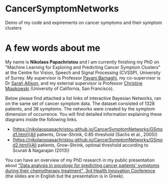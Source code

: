 # CancerSymptomNetworks
Demo of my code and expirements on cancer symptoms and their symptom clusters

# A few words about me

My name is **Nikolaos Papachristou** and I am currently finishing my PhD on "Machine Learning for Exploring and Predicting Cancer Symptom Clusters" at the Centre for Vision, Speech and Signal Processing (CVSSP), University of Surrey. My supervisor is Professor [Payam Barnaghi](http://personal.ee.surrey.ac.uk/Personal/P.Barnaghi/), my co-supervisor is Dr [Sarah Allison](https://www.surrey.ac.uk/nutrition/People/154416/), and my external supervisor is Professor [Christine Miaskowski](https://profiles.ucsf.edu/christine.miaskowski) (University of California, San Francisco). 

Below please find attached a list links of interactive Bayesian Networks, ran on the same set of cancer symptom data. The dataset consisted of 1328 patients, and 38 symptoms. The networks were created by the symptom dimension of occurrence. You will find detailed  information explaining these diagrams inside the following links. 
* [https://nikolaospapachristou.github.io/CancerSymptomNetworks/GSmod1.html](All patients, Grow-Shrink, 0.85 threshold (Sachs et al., 2005))
* [https://nikolaospapachristou.github.io/CancerSymptomNetworks/GSmod2.html](All patients, Grow-Shrink, optimal threshold according to Scurati & Nagarajan (2013))

You can have an overview of my PhD research in my public presentation about ["Data analysis in oncology for predicting cancer patients' symptoms during their chemotherapy treatment", 3rd Health Innovation Conference](https://www.youtube.com/watch?v=2hMLdn9D2Hc) (the slides are in English but the presentation is in Greek).
